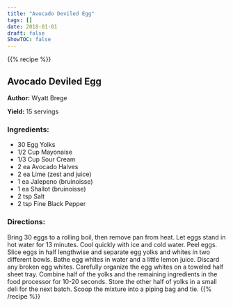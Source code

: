 ```yaml
---
title: "Avocado Deviled Egg"
tags: []
date: 2018-01-01
draft: false
ShowTOC: false
---
```


{{% recipe %}}

## Avocado Deviled Egg

**Author:** Wyatt Brege

**Yield:** 15 servings


### Ingredients:

-   30 Egg Yolks
-   1/2 Cup Mayonaise
-   1/3 Cup Sour Cream
-   2 ea Avocado Halves
-   2 ea Lime (zest and juice)
-   1 ea Jalepeno (bruinoisse)
-   1 ea Shallot (bruinoisse)
-   2 tsp Salt
-   2 tsp Fine Black Pepper

### Directions: 

Bring 30 eggs to a rolling boil, then remove pan from heat.
Let eggs stand in hot water for 13 minutes.
Cool quickly with ice and cold water.
Peel eggs.
Slice eggs in half lengthwise and separate egg yolks and whites in two
different bowls.
Bathe egg whites in water and a little lemon juice. Discard any broken
egg whites.
Carefully organize the egg whites on a toweled half sheet tray.
Combine half of the yolks and the remaining ingredients in the food
processor for 10-20 seconds. Store the other half of yolks in a small
deli for the next batch.
Scoop the mixture into a piping bag and tie.
{{% /recipe %}}
